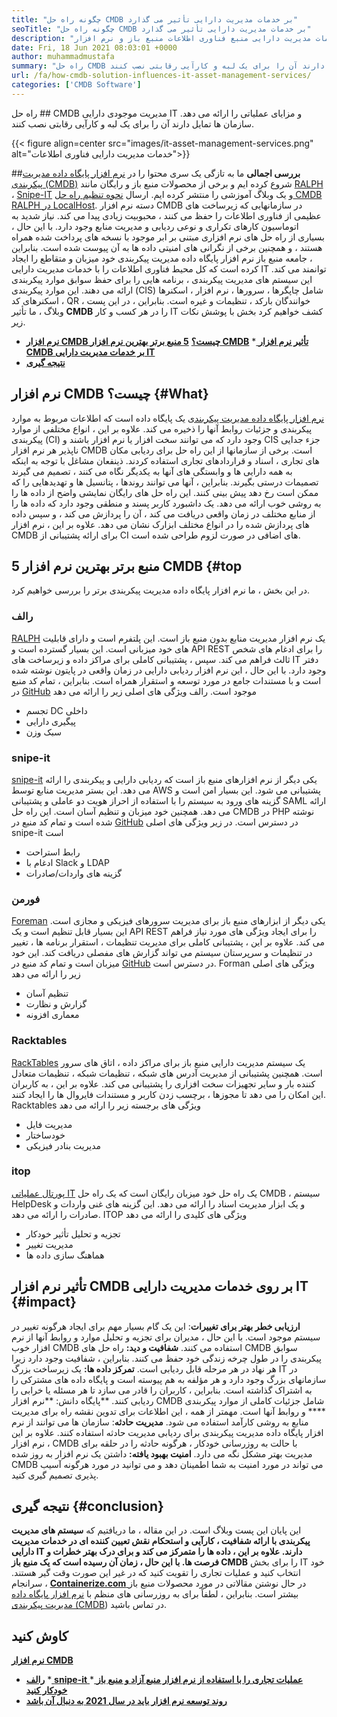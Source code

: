 ```yaml
---
title: "چگونه راه حل CMDB بر خدمات مدیریت دارایی تأثیر می گذارد" 
seoTitle: "چگونه راه حل CMDB بر خدمات مدیریت دارایی تأثیر می گذارد" 
description: "برای یادگیری اهمیت خدمات مدیریت دارایی منبع فناوری اطلاعات منبع باز و نرم افزار CMDB رایگان در مدیریت موارد پیکربندی متعدد ، این پست وبلاگ را دنبال کنید." 
date: Fri, 18 Jun 2021 08:03:01 +0000
author: muhammadmustafa
summary: "راه حل CMDB مدیریت موجودی دارایی و مزایای عملیاتی را ارائه می دهد. سازمان ها تمایل دارند آن را برای یک لبه و کارآیی رقابتی نصب کنند." 
url: /fa/how-cmdb-solution-influences-it-asset-management-services/
categories: ['CMDB Software']
---
```


راه حل ## CMDB مدیریت موجودی دارایی IT و مزایای عملیاتی را ارائه می دهد. سازمان ها تمایل دارند آن را برای یک لبه و کارآیی رقابتی نصب کنند.

{{< figure align=center src="images/it-asset-management-services.png" alt="خدمات مدیریت دارایی فناوری اطلاعات">}}


##**بررسی اجمالی**
ما به تازگی یک سری محتوا را در [نرم افزار پایگاه داده مدیریت پیکربندی (CMDB)][1] شروع کرده ایم و برخی از محصولات منبع باز و رایگان مانند [RALPH][2] ، [Snipe-IT][3] و یک وبلاگ آموزشی را منتشر کرده ایم. ارسال [نحوه تنظیم راه حل CMDB RALPH در LocalHost][4]. دسته نرم افزار CMDB در سازمانهایی که زیرساخت های عظیمی از فناوری اطلاعات را حفظ می کنند ، محبوبیت زیادی پیدا می کند. نیاز شدید به اتوماسیون کارهای تکراری و نوعی ردیابی و مدیریت منابع وجود دارد. با این حال ، بسیاری از راه حل های نرم افزاری مبتنی بر ابر موجود با نسخه های پرداخت شده همراه هستند ، و همچنین برخی از نگرانی های امنیتی داده ها به آن پیوست شده است. بنابراین ، جامعه منبع باز نرم افزار پایگاه داده مدیریت پیکربندی خود میزبان و متقاطع را ایجاد کرده است که کل محیط فناوری اطلاعات را با خدمات مدیریت دارایی IT توانمند می کند.
این سیستم های مدیریت پیکربندی ، برنامه هایی را برای حفظ سوابق موارد پیکربندی ارائه می دهند. این موارد پیکربندی (CIS) شامل چاپگرها ، سرورها ، نرم افزار ، اسکنرها ، اسکنرهای کد QR ، خوانندگان بارکد ، تنظیمات و غیره است. بنابراین ، در این پست وبلاگ ، ما تأثیر  **CMDB**  را در هر کسب و کار IT کشف خواهیم کرد بخش با پوشش نکات زیر.
  * **[نرم افزار CMDB چیست؟][5]**
   **[5 منبع برتر بهترین نرم افزار CMDB][6]** 
  *[ **تأثیر نرم افزار CMDB بر خدمات مدیریت دارایی IT** ][7]
  * **[نتیجه گیری][8]**

##  **نرم افزار CMDB چیست؟**    {#What}
[نرم افزار پایگاه داده مدیریت پیکربندی][1] یک پایگاه داده است که اطلاعات مربوط به موارد پیکربندی و جزئیات روابط آنها را ذخیره می کند. علاوه بر این ، انواع مختلفی از موارد پیکربندی (CI) وجود دارد که می توانند سخت افزار یا نرم افزار باشند و CIS جزء جدایی ناپذیر هر نرم افزار CMDB است. برخی از سازمانها از این راه حل برای ردیابی مکان های تجاری ، اسناد و قراردادهای تجاری استفاده کردند. ذینفعان مشاغل با توجه به اینکه به همه دارایی ها و وابستگی های آنها به یکدیگر نگاه می کنند ، تصمیم می گیرند تصمیمات درستی بگیرند. بنابراین ، آنها می توانند روندها ، پتانسیل ها و تهدیدهایی را که ممکن است رخ دهد پیش بینی کنند. این راه حل های رایگان نمایشی واضح از داده ها را به روشی خوب ارائه می دهد. یک داشبورد کاربر پسند و منطقی وجود دارد که داده ها را از منابع مختلف در زمان واقعی دریافت می کند ، آن را پردازش می کند ، و سپس داده های پردازش شده را در انواع مختلف ابزارک نشان می دهد. علاوه بر این ، نرم افزار CMDB برای ارائه پشتیبانی از CI های اضافی در صورت لزوم طراحی شده است.

##  **5 منبع برتر بهترین نرم افزار CMDB**    {#top
در این بخش ، ما نرم افزار پایگاه داده مدیریت پیکربندی برتر را بررسی خواهیم کرد.

### رالف
[RALPH][2] یک نرم افزار مدیریت منابع بدون منبع باز است. این پلتفرم است و دارای قابلیت های خود میزبانی است. این بسیار گسترده است و API REST را برای ادغام های شخص ثالث فراهم می کند. سپس ، پشتیبانی کاملی برای مراکز داده و زیرساخت های IT دفتر وجود دارد. با این حال ، این نرم افزار ردیابی دارایی در زمان واقعی در پایتون نوشته شده است و با مستندات جامع در مورد توسعه و استقرار همراه است. بنابراین ، تمام کد منبع در [GitHub][9] موجود است.
رالف ویژگی های اصلی زیر را ارائه می دهد
  * تجسم DC داخلی
  * پیگیری دارایی
  * سبک وزن

### snipe-it
[snipe-it][3] یکی دیگر از نرم افزارهای منبع باز است که ردیابی دارایی و پیکربندی را ارائه می دهد. این بستر مدیریت منابع توسط AWS پشتیبانی می شود. این بسیار امن است و گزینه های ورود به سیستم را با استفاده از احراز هویت دو عاملی و پشتیبانی SAML ارائه می دهد. همچنین خود میزبان و تنظیم آسان است. این راه حل CMDB در PHP نوشته شده است و تمام کد منبع در [GitHub][10] در دسترس است.
در زیر ویژگی های اصلی snipe-it است
  * رابط استراحت
  * ادغام با Slack و LDAP
  * گزینه های واردات/صادرات

### فورمن
[Foreman][11] یکی دیگر از ابزارهای منبع باز برای مدیریت سرورهای فیزیکی و مجازی است. این بسیار قابل تنظیم است و یک API REST را برای ایجاد ویژگی های مورد نیاز فراهم می کند. علاوه بر این ، پشتیبانی کاملی برای مدیریت تنظیمات ، استقرار برنامه ها ، تغییر در تنظیمات و سرپرستان سیستم می تواند گزارش های مفصلی دریافت کند. این خود میزبان است و تمام کد منبع در [GitHub][12] در دسترس است.
Forman ویژگی های اصلی زیر را ارائه می دهد
  * تنظیم آسان
  * گزارش و نظارت
  * معماری افزونه

### Racktables
[RackTables][13] یک سیستم مدیریت دارایی منبع باز برای مراکز داده ، اتاق های سرور است. همچنین پشتیبانی از مدیریت آدرس های شبکه ، تنظیمات شبکه ، تنظیمات متعادل کننده بار و سایر تجهیزات سخت افزاری را پشتیبانی می کند. علاوه بر این ، به کاربران این امکان را می دهد تا مجوزها ، برچسب زدن کاربر و مستندات فایروال ها را ایجاد کنند.
Racktables ویژگی های برجسته زیر را ارائه می دهد
  * مدیریت فایل
  * خودساختار
  * مدیریت بنادر فیزیکی

### itop
[پورتال عملیاتی IT][14] یک راه حل خود میزبان رایگان است که یک راه حل CMDB ، سیستم HelpDesk و یک ابزار مدیریت اسناد را ارائه می دهد. این گزینه های غنی واردات و صادرات را ارائه می دهد.
ITOP ویژگی های کلیدی را ارائه می دهد
  * تجزیه و تحلیل تأثیر خودکار
  * مدیریت تغییر
  * هماهنگ سازی داده ها

## تأثیر نرم افزار CMDB بر روی [][15] خدمات مدیریت دارایی IT   {#impact}
**ارزیابی خطر بهتر برای تغییرات**: این یک گام بسیار مهم برای ایجاد هرگونه تغییر در سیستم موجود است. با این حال ، مدیران برای تجزیه و تحلیل موارد و روابط آنها از نرم افزار خوب CMDB استفاده می کنند.
**شفافیت و دید:** راه حل های CMDB سوابق پیکربندی را در طول چرخه زندگی خود حفظ می کنند. بنابراین ، شفافیت وجود دارد زیرا هر نهاد در هر مرحله قابل ردیابی است.
**تمرکز داده ها:** یک زیرساخت بزرگ IT در سازمانهای بزرگ وجود دارد و هر مؤلفه به هم پیوسته است و پایگاه داده های مشترکی را به اشتراک گذاشته است. بنابراین ، کاربران را قادر می سازد تا هر مسئله یا خرابی را ردیابی کنند.
**پایگاه دانش: **نرم افزار CMDB شامل جزئیات کاملی از موارد پیکربندی ****  و روابط آنها است. مهمتر از همه ، این اطلاعات برای تدوین نقشه راه برای مدیریت منابع به روشی کارآمد استفاده می شود.
**مدیریت حادثه**: سازمان ها می توانند از نرم افزار پایگاه داده مدیریت پیکربندی برای ردیابی مدیریت حادثه استفاده کنند. علاوه بر این ، نرم افزار CMDB با حالت به روزرسانی خودکار ، هرگونه حادثه را در حلقه برای مدیریت بهتر مشکل نگه می دارد.
**امنیت بهبود یافته:** داشتن یک نرم افزار به روز شده CMDB می تواند در مورد امنیت به شما اطمینان دهد و می توانید در مورد هرگونه آسیب پذیری تصمیم گیری کنید.

##  **نتیجه گیری**    {#conclusion}
این پایان این پست وبلاگ است. در این مقاله ، ما دریافتیم که **سیستم های مدیریت پیکربندی  **با ارائه شفافیت ، کارآیی و استحکام نقش تعیین کننده ای در خدمات مدیریت دارایی IT دارند. علاوه بر این ، داده ها را متمرکز می کند و برای درک بهتر خطرات و فرصت ها. با این حال ، زمان آن رسیده است که یک منبع باز**   CMDB** را برای بخش IT خود انتخاب کنید و عملیات تجاری را تقویت کنید که در غیر این صورت وقت گیر هستند.
سرانجام ، [ **Containerize.com** ][16] در حال نوشتن مقالاتی در مورد محصولات منبع باز بیشتر است. بنابراین ، لطفاً برای به روزرسانی های منظم با [][17][نرم افزار پایگاه داده مدیریت پیکربندی (CMDB][1]) در تماس باشید.

## کاوش کنید
   **[نرم افزار CMDB][1]** 
  * **[رالف][2]**
  *[ **snipe-it** ][3]
  *[ **عملیات تجاری را با استفاده از نرم افزار منبع آزاد و منبع باز خودکار کنید** ][18]
  * **[روند توسعه نرم افزار باید در سال 2021 به دنبال آن باشد][19]**

  
[1]: https://products.containerize.com/cmdb-software/
[2]: https://products.containerize.com/cmdb-software/ralph/
[3]: https://products.containerize.com/cmdb-software/snipe-it/
[4]: https://blog.containerize.com/cmdb-software/how-to-set-up-cmdb-solution-ralph-on-localhost/
[5]: #what
[6]: #top
[7]: #impact
[8]: #Conclusion
[9]: https://github.com/allegro/ralph
[10]: https://github.com/snipe/snipe-it
[11]: https://theforeman.org/
[12]: https://github.com/theforeman/foreman
[13]: https://www.racktables.org/
[14]: https://www.combodo.com/itop
[15]: https://blog.containerize.com/wp-admin/post.php?post=5864&action=edit#app
[16]: https://www.containerize.com/
[17]: https://products.containerize.com/single-sign-on/
[18]: https://blog.containerize.com/blogging/automate-business-operations-using-open-source-software/
[19]: https://blog.containerize.com/blockchain-platforms/software-development-trends-to-look-out-for-in-2021/
